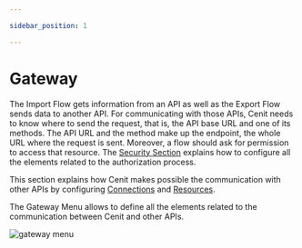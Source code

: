```yaml
---

sidebar_position: 1

---
```






# Gateway

The Import Flow gets information from an API as well as the Export Flow sends data to another API. For communicating with those APIs, Cenit needs to know where to send the request, that is, the API base URL and one of its methods. The API URL and the method make up the endpoint,  the whole URL where the request is sent. Moreover, a flow should ask for permission to access that resource. The [Security Section](security/security.md) explains  how to configure all the elements related to the authorization process.

This section explains how Cenit makes possible the communication with other APIs by configuring [Connections](gateway/connection.md) and [Resources](gateway/resources.md).

The Gateway Menu allows to define all the elements related to the communication between Cenit and other APIs.

![gateway menu](https://user-images.githubusercontent.com/54523080/149883746-44d07cc6-c69a-4f81-babe-0c2b9ab6f619.png)
